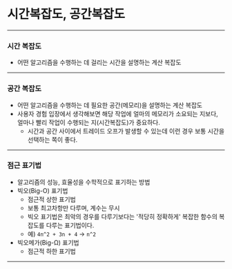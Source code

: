 # 시간복잡도, 공간복잡도

---

### 시간 복잡도
- 어떤 알고리즘을 수행하는 데 걸리는 시간을 설명하는 계산 복잡도

---

### 공간 복잡도
- 어떤 알고리즘을 수행하는 데 필요한 공간(메모리)을 설명하는 계산 복잡도
- 사용자 경험 입장에서 생각해보면 해당 작업에 얼마의 메모리가 소요되는 지보다, 얼마나 빨리 작업이 수행되는 지(시간복잡도)가 중요하다.
  - 시간과 공간 사이에서 트레이드 오프가 발생할 수 있는데 이런 경우 보통 시간을 선택하는 쪽이 좋다.

---

### 점근 표기법
- 알고리즘의 성능, 효율성을 수학적으로 표기하는 방법
- 빅오(Big-O) 표기법
  - 점근적 상한 표기법
  - 보통 최고차항만 다루며, 계수는 무시
  - 빅오 표기법은 최악의 경우를 다루기보다는 '적당히 정확하게' 복잡한 함수의 복잡도를 다루는 표기법이다.
  - 예) `4n^2 + 3n + 4` -> `n^2`
- 빅오메가(Big-Ω) 표기법
  - 점근적 하한 표기법

---
